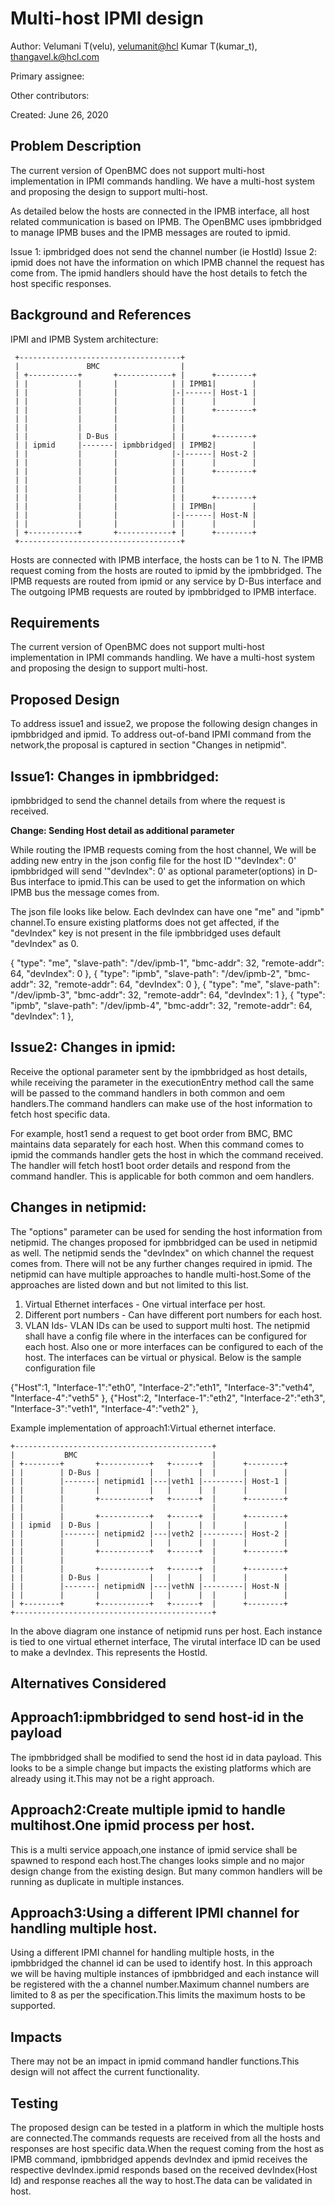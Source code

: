 # Multi-host IPMI design

Author:
  Velumani T(velu),  [velumanit@hcl](mailto:velumanit@hcl.com)
  Kumar T(kumar_t), [thangavel.k@hcl.com](mailto:thangavel.k@hcl.com)

Primary assignee:

Other contributors:

Created:
 June 26, 2020

## Problem Description
The current version of OpenBMC does not support multi-host implementation in
IPMI commands handling. We have a multi-host system and proposing the design
to support multi-host.

As detailed below the hosts are connected in the IPMB interface, all host
related communication is based on IPMB. The OpenBMC uses ipmbbridged to manage
IPMB buses and the IPMB messages are routed to ipmid.

Issue 1: ipmbridged does not send the channel number (ie HostId)
Issue 2: ipmid does not have the information on which IPMB channel the request
has come from. The ipmid handlers should have the host details to fetch the
host specific responses.

## Background and References
IPMI and IPMB System architecture:
```
 +------------------------------------+
 |               BMC                  |
 | +-----------+       +------------+ |      +--------+
 | |           |       |            | | IPMB1|        |
 | |           |       |            |-|------| Host-1 |
 | |           |       |            | |      |        |
 | |           |       |            | |      +--------+
 | |           |       |            | |
 | |           |       |            | |
 | |           | D-Bus |            | |      +--------+
 | | ipmid     |-------| ipmbbridged| | IPMB2|        |
 | |           |       |            |-|------| Host-2 |
 | |           |       |            | |      |        |
 | |           |       |            | |      +--------+
 | |           |       |            | |
 | |           |       |            | |
 | |           |       |            | |      +--------+
 | |           |       |            | | IPMBn|        |
 | |           |       |            |-|------| Host-N |
 | |           |       |            | |      |        |
 | +-----------+       +------------+ |      +--------+
 +------------------------------------+
```
Hosts are connected with IPMB interface, the hosts can be 1 to N. The IPMB
request coming from the hosts are routed to ipmid by the ipmbbridged.
The IPMB requests are routed from ipmid or any service by D-Bus interface and
The outgoing IPMB requests are routed by ipmbbridged to IPMB interface.

## Requirements

The current version of OpenBMC does not support multi-host implementation in
IPMI commands handling. We have a multi-host system and proposing the design
to support multi-host.

## Proposed Design

To address issue1 and issue2, we propose the following design changes in
ipmbbridged and ipmid.
To address out-of-band IPMI command from the network,the proposal is captured
in section "Changes in netipmid".

Issue1: Changes in ipmbbridged:
-
ipmbbridged to send the channel details from where the request is received.

**Change: Sending Host detail as additional parameter**

While routing the IPMB requests coming from the host channel, We will be
adding new entry in the json config file for the host ID '"devIndex": 0'
ipmbbridged will send '"devIndex": 0' as optional parameter(options) in D-Bus
interface to ipmid.This can be used to get the information on which IPMB bus
the message comes from.

The json file looks like below. Each devIndex can have one "me" and "ipmb"
channel.To ensure existing platforms does not get affected, if the "devIndex"
key is not present in the file ipmbbridged uses default "devIndex" as 0.

{ "type": "me",
"slave-path": "/dev/ipmb-1",
"bmc-addr": 32,
"remote-addr": 64,
"devIndex": 0
},
{ "type": "ipmb",
"slave-path": "/dev/ipmb-2",
"bmc-addr": 32,
"remote-addr": 64,
"devIndex": 0
},
{ "type": "me",
"slave-path": "/dev/ipmb-3",
"bmc-addr": 32,
"remote-addr": 64,
"devIndex": 1
},
{ "type": "ipmb",
"slave-path": "/dev/ipmb-4",
"bmc-addr": 32,
"remote-addr": 64,
"devIndex": 1
},

Issue2: Changes in ipmid:
-
Receive the optional parameter sent by the ipmbbridged as host details, while
receiving the parameter in the executionEntry method call the same will be
passed to the command handlers in both common and oem handlers.The command
handlers can make use of the host information to fetch host specific data.

For example, host1 send a request to get boot order from BMC, BMC maintains
data separately for each host. When this command comes to ipmid the commands
handler gets the host in which the command received. The handler will fetch
host1 boot order details and respond from the command handler. This is
applicable for both common and oem handlers.

Changes in netipmid:
-
The "options" parameter can be used for sending the host information from
netipmid. The changes proposed for ipmbbridged can be used in netipmid as well.
The netipmid sends the "devIndex" on which channel the request comes from.
There will not be any further changes required in ipmid.
The netipmid can have multiple approaches to handle multi-host.Some of the
approaches are listed down and but not limited to this list.
1. Virtual Ethernet interfaces - One virtual interface per host.
2. Different port numbers - Can have different port numbers for each host.
3. VLAN Ids- VLAN IDs can be used to support multi host.
The netipmid shall have a config file where in the interfaces can be configured
for each host. Also one or more interfaces can be configured to each of the
host. The interfaces can be virtual or physical.
Below is the sample configuration file

{"Host":1,
"Interface-1":"eth0",
"Interface-2":"eth1",
"Interface-3":"veth4",
"Interface-4":"veth5"
},
{"Host":2,
"Interface-1":"eth2",
"Interface-2":"eth3",
"Interface-3":"veth1",
"Interface-4":"veth2"
},

Example implementation of approach1:Virtual ethernet interface.

```
+--------------------------------------------+
|           BMC                              |
| +--------+       +-----------+   +------+  |      +--------+
| |        | D-Bus |           |   |      |  |      |        |
| |        |-------| netipmid1 |---|veth1 |---------| Host-1 |
| |        |       |           |   |      |  |      |        |
| |        |       +-----------+   +------+  |      +--------+
| |        |                                 |
| |        |       +-----------+   +------+  |      +--------+
| | ipmid  | D-Bus |           |   |      |  |      |        |
| |        |-------| netipmid2 |---|veth2 |---------| Host-2 |
| |        |       |           |   |      |  |      |        |
| |        |       +-----------+   +------+  |      +--------+
| |        |                                 |
| |        |       +-----------+   +------+  |      +--------+
| |        | D-Bus |           |   |      |  |      |        |
| |        |-------| netipmidN |---|vethN |---------| Host-N |
| |        |       |           |   |      |  |      |        |
| +--------+       +-----------+   +------+  |      +--------+
+--------------------------------------------+
```
In the above diagram one instance of netipmid runs per host. Each instance
is tied to one virtual ethernet interface, The virutal interface ID can be
used to make a devIndex. This represents the HostId.

## Alternatives Considered

Approach1:ipmbbridged to send host-id in the payload
-
The ipmbbridged shall be modified to send the host id in data payload. This
looks to be a simple change but impacts the existing platforms which are already
using it.This may not be a right approach.

Approach2:Create multiple ipmid to handle multihost.One ipmid process per host.
-
This is a multi service appoach,one instance of ipmid service shall be
spawned to respond each host.The changes looks simple and no major design
change from the existing design. But many common handlers will be running as
duplicate in multiple instances.

Approach3:Using a different IPMI channel for handling multiple host.
-
Using a different IPMI channel for handling multiple hosts, in the ipmbbridged
the channel id can be used to identify host. In this approach we will be having
multiple instances of ipmbbridged and each instance will be registered with the
a channel number.Maximum channel numbers are limited to 8 as per the
specification.This limits the maximum hosts to be supported.

## Impacts

There may not be an impact in ipmid command handler functions.This design will
not affect the current functionality.

## Testing

The proposed design can be tested in a platform in which the multiple hosts
are connected.The commands requests are received from all the hosts and
responses are host specific data.When the request coming from the host as IPMB
command, ipmbbridged appends devIndex and ipmid receives the respective
devIndex.ipmid responds based on the received devIndex(Host Id) and
response reaches all the way to host.The data can be validated in host.

